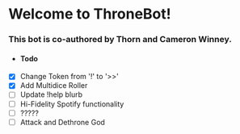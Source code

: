 # Welcome to ThroneBot!
### This bot is co-authored by **Thorn** and **Cameron Winney**.

+ #### Todo
- [x] Change Token from '!' to '>>'
- [x] Add Multidice Roller
- [ ] Update !help blurb
- [ ] Hi-Fidelity Spotify functionality
- [ ] ?????
- [ ] Attack and Dethrone God
